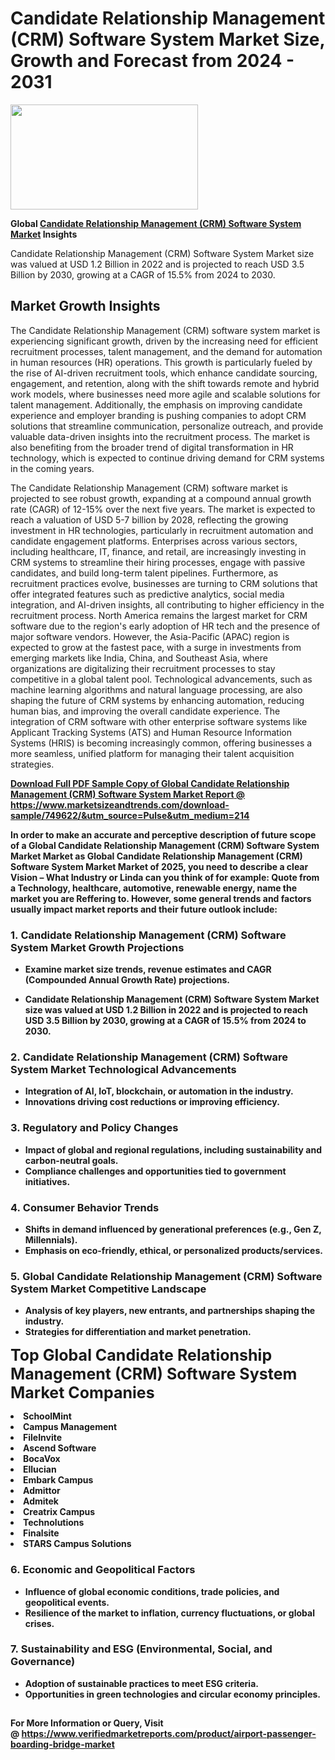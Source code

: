<H1>Candidate Relationship Management (CRM) Software System Market Size, Growth and Forecast from 2024 - 2031</H1><img class="aligncenter size-medium wp-image-584254" src="https://thirdeyenews.in/wp-content/uploads/2024/09/Global-Market-Research-300x168.jpeg" alt="" width="300" height="168" /><p><strong>Global&nbsp;<a href="https://www.marketsizeandtrends.com/download-sample/749622/&amp;utm_source=Pulse&amp;utm_medium=214">Candidate Relationship Management (CRM) Software System Market</a> Insights</strong></p><p>Candidate Relationship Management (CRM) Software System Market size was valued at USD 1.2 Billion in 2022 and is projected to reach USD 3.5 Billion by 2030, growing at a CAGR of 15.5% from 2024 to 2030.</p><p><h2>Market Growth Insights</h2> The Candidate Relationship Management (CRM) software system market is experiencing significant growth, driven by the increasing need for efficient recruitment processes, talent management, and the demand for automation in human resources (HR) operations. This growth is particularly fueled by the rise of AI-driven recruitment tools, which enhance candidate sourcing, engagement, and retention, along with the shift towards remote and hybrid work models, where businesses need more agile and scalable solutions for talent management. Additionally, the emphasis on improving candidate experience and employer branding is pushing companies to adopt CRM solutions that streamline communication, personalize outreach, and provide valuable data-driven insights into the recruitment process. The market is also benefiting from the broader trend of digital transformation in HR technology, which is expected to continue driving demand for CRM systems in the coming years. <p><strong><a href="#"></a></strong></p> <p>The Candidate Relationship Management (CRM) software market is projected to see robust growth, expanding at a compound annual growth rate (CAGR) of 12-15% over the next five years. The market is expected to reach a valuation of USD 5-7 billion by 2028, reflecting the growing investment in HR technologies, particularly in recruitment automation and candidate engagement platforms. Enterprises across various sectors, including healthcare, IT, finance, and retail, are increasingly investing in CRM systems to streamline their hiring processes, engage with passive candidates, and build long-term talent pipelines. Furthermore, as recruitment practices evolve, businesses are turning to CRM solutions that offer integrated features such as predictive analytics, social media integration, and AI-driven insights, all contributing to higher efficiency in the recruitment process. North America remains the largest market for CRM software due to the region's early adoption of HR tech and the presence of major software vendors. However, the Asia-Pacific (APAC) region is expected to grow at the fastest pace, with a surge in investments from emerging markets like India, China, and Southeast Asia, where organizations are digitalizing their recruitment processes to stay competitive in a global talent pool. Technological advancements, such as machine learning algorithms and natural language processing, are also shaping the future of CRM systems by enhancing automation, reducing human bias, and improving the overall candidate experience. The integration of CRM software with other enterprise software systems like Applicant Tracking Systems (ATS) and Human Resource Information Systems (HRIS) is becoming increasingly common, offering businesses a more seamless, unified platform for managing their talent acquisition strategies. <p><strong><a href="#"></p><p><span class=""><strong>Download Full PDF Sample Copy of Global Candidate Relationship Management (CRM) Software System Market Report</strong> @ <a href="https://www.marketsizeandtrends.com/download-sample/749622/&amp;utm_source=Pulse&amp;utm_medium=214" target="_blank">https://www.marketsizeandtrends.com/download-sample/749622/&amp;utm_source=Pulse&amp;utm_medium=214</a></span></p><p>In order to make an accurate and perceptive description of future scope of a Global&nbsp;Candidate Relationship Management (CRM) Software System Market Market as Global&nbsp;Candidate Relationship Management (CRM) Software System Market Market of 2025, you need to describe a clear Vision &ndash; What Industry or Linda can you think of for example: Quote from a Technology, healthcare, automotive, renewable energy, name the market you are Reffering to. However, some general trends and factors usually impact market reports and their future outlook include:</p><h3>1.&nbsp;<strong>Candidate Relationship Management (CRM) Software System Market Growth Projections</strong></h3><ul><li>Examine market size trends, revenue estimates and CAGR (Compounded Annual Growth Rate) projections.</li><li><p>Candidate Relationship Management (CRM) Software System Market size was valued at USD 1.2 Billion in 2022 and is projected to reach USD 3.5 Billion by 2030, growing at a CAGR of 15.5% from 2024 to 2030.</p></li></ul><h3>2.&nbsp;<strong>Candidate Relationship Management (CRM) Software System Market Technological Advancements</strong></h3><ul><li>Integration of AI, IoT, blockchain, or automation in the industry.</li><li>Innovations driving cost reductions or improving efficiency.</li></ul><h3>3.&nbsp;<strong>Regulatory and Policy Changes</strong></h3><ul><li>Impact of global and regional regulations, including sustainability and carbon-neutral goals.</li><li>Compliance challenges and opportunities tied to government initiatives.</li></ul><h3>4.&nbsp;<strong>Consumer Behavior Trends</strong></h3><ul><li>Shifts in demand influenced by generational preferences (e.g., Gen Z, Millennials).</li><li>Emphasis on eco-friendly, ethical, or personalized products/services.</li></ul><h3>5.&nbsp;<strong>Global Candidate Relationship Management (CRM) Software System Market Competitive Landscape</strong></h3><ul><li>Analysis of key players, new entrants, and partnerships shaping the industry.</li><li>Strategies for differentiation and market penetration.</li></ul><p data-pm-slice="1 1 []"><span style="color: inherit; font-family: inherit; font-size: 25px;">Top Global Candidate Relationship Management (CRM) Software System Market Companies</span></p><div class="" data-test-id=""><p><li>SchoolMint</li><li> Campus Management</li><li> FileInvite</li><li> Ascend Software</li><li> BocaVox</li><li> Ellucian</li><li> Embark Campus</li><li> Admittor</li><li> Admitek</li><li> Creatrix Campus</li><li> Technolutions</li><li> Finalsite</li><li> STARS Campus Solutions</li></p></div><h3>6.&nbsp;<strong>Economic and Geopolitical Factors</strong></h3><ul><li>Influence of global economic conditions, trade policies, and geopolitical events.</li><li>Resilience of the market to inflation, currency fluctuations, or global crises.</li></ul><h3>7.&nbsp;<strong>Sustainability and ESG (Environmental, Social, and Governance)</strong></h3><ul><li>Adoption of sustainable practices to meet ESG criteria.</li><li>Opportunities in green technologies and circular economy principles.</li></ul><h2><strong style="font-size: 14px;">For More Information or Query, Visit @&nbsp;</strong><a style="background-color: #ffffff; font-size: 14px;" href="https://www.marketsizeandtrends.com/report/candidate-relationship-management-crm-software-system-market/" target="_blank">https://www.verifiedmarketreports.com/product/airport-passenger-boarding-bridge-market</a></h2>
